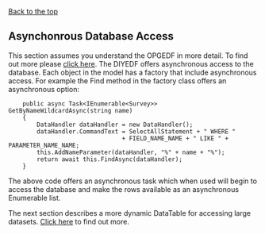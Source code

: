 [Back to the top](README.md)

## Asynchonrous Database Access
This section assumes you understand the OPGEDF in more detail. To find out more please [click here](Relational.md).
The DIYEDF offers asynchronous access to the database. Each object in the model has a factory that include asynchronous access.
For example the Find method in the factory class offers an asynchronous option:
```
    public async Task<IEnumerable<Survey>> GetByNameWildcardAsync(string name) 
    {
        DataHandler dataHandler = new DataHandler();
        dataHandler.CommandText = SelectAllStatement + " WHERE " 
                                + FIELD_NAME_NAME + " LIKE " + PARAMETER_NAME_NAME;
        this.AddNameParameter(dataHandler, "%" + name + "%");
        return await this.FindAsync(dataHandler);
    }
```
The above code offers an asynchronous task which when used will begin to access the database and make the rows available
as an asynchronous Enumerable list.

The next section describes a more dynamic DataTable for accessing large datasets. [Click here](Datatable.md) to find out more.